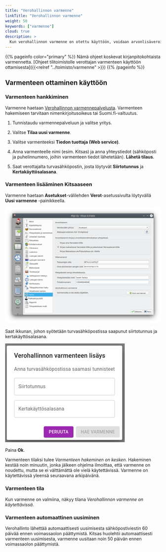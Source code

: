 ```yaml
---
title: "Verohallinnon varmenne"
linkTitle: "Verohallinnon varmenne"
weight: 50
keywords: ["varmenne"]
cloud: true
description: >
  Kun verohallinnon varmenne on otettu käyttöön, voidaan arvonlisäveroilmoitukset antaa sähköisesti suoraan ohjelmasta.
---
```


{{% pageinfo color="primary" %}}
Nämä ohjeet koskevat kirjanpitokohtaista varmennetta. [Ohjeet tilitoimistolle verottajan varmenteen käyttöön ottamisesta]({{<relref "../toimisto/varmenne" >}})
{{% /pageinfo %}}


## Varmenteen ottaminen käyttöön

### Varmenteen hankkiminen

Varmenne haetaan [Verohallinnon varmennepalvelusta](https://varmennepalvelu.vero.fi/tuotanto/kirjaudu?lang=fi). Varmenteen hakemiseen tarvitaan nimenkirjoitusoikeus tai Suomi.fi-valtuutus.

1. Tunnistaudu varmennepalveluun ja valitse yritys.

2. Valitse **Tilaa uusi varmenne**.

3. Valitse varmenteeksi **Tiedon tuottaja (Web service)**.

4. Anna varmenteelle nimi (esim. Kitsas) ja anna yhteystiedot (sähköposti ja puhelinnumero, joihin varmenteen tiedot lähetetään). **Lähetä tilaus**.

5. Saat verottajalta turvasähköpostin, josta löytyvät **Siirtotunnus** ja **Kertakäyttösalasana**.


### Varmenteen lisääminen Kitsaaseen

Varmenne haetaan **Asetukset**-välilehden **Verot**-asetussivulta löytyvällä **Uusi varmenne** -painikkeella.

![Verojen maksu](/img/fi/asetukset/veronmaksu.png)

Saat ikkunan, johon syötetään turvasähköpostissa saapunut siirtotunnus ja kertakäyttösalasana.

![](/img/fi/toimisto/lisaavarmenne.png)

Paina **Ok**.

Varmenteen tilaksi tulee *Varmenteen hakeminen on kesken*. Hakeminen kestää noin minuutin, jonka jälkeen ohjelma ilmoittaa, että varmenne on noudettu, mutta se ei välttämättä ole vielä käytettävissä. Varmenne on käytettävissä yleensä seuraavana arkipäivänä.

### Varmenteen tila

Kun varmenne on valmiina, näkyy tilana *Verohallinnon varmenne on käytettävissä*.

### Varmenteen automaattinen uusiminen

Verohallinto lähettää automaattisesti uusimisesta sähköpostiviestin 60 päivää ennen voimassaolon päättymistä. Kitsas huolehtii automaattisesti varmenteen uusimisesta, varmenne uusitaan noin 50 päivän ennen voimassaolon päättymistä.
